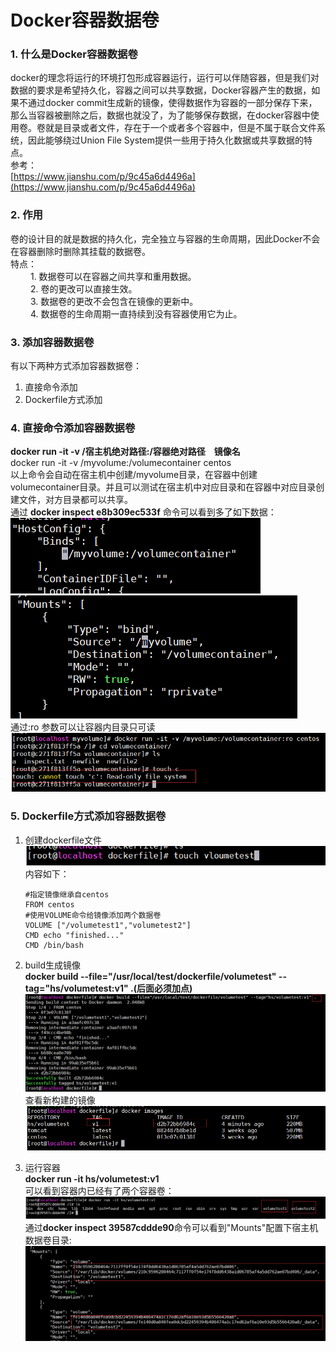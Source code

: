 # Docker容器数据卷

### 1. 什么是Docker容器数据卷
docker的理念将运行的环境打包形成容器运行，运行可以伴随容器，但是我们对数据的要求是希望持久化，容器之间可以共享数据，Docker容器产生的数据，如果不通过docker commit生成新的镜像，使得数据作为容器的一部分保存下来，那么当容器被删除之后，数据也就没了，为了能够保存数据，在docker容器中使用卷。卷就是目录或者文件，存在于一个或者多个容器中，但是不属于联合文件系统，因此能够绕过Union File System提供一些用于持久化数据或共享数据的特点。<br>
参考：<br>
[https://www.jianshu.com/p/9c45a6d4496a](https://www.jianshu.com/p/9c45a6d4496a)

### 2. 作用
卷的设计目的就是数据的持久化，完全独立与容器的生命周期，因此Docker不会在容器删除时删除其挂载的数据卷。<br>
特点：<br>
   1. 数据卷可以在容器之间共享和重用数据。          <br>
   2. 卷的更改可以直接生效。                       <br>
   3. 数据卷的更改不会包含在镜像的更新中。          <br>
   4. 数据卷的生命周期一直持续到没有容器使用它为止。 <br>

### 3. 添加容器数据卷
有以下两种方式添加容器数据卷：<br>
1. 直接命令添加 
2. Dockerfile方式添加

### 4. 直接命令添加容器数据卷
**docker run -it -v /宿主机绝对路径:/容器绝对路径 镜像名** <br>
docker run -it -v /myvolume:/volumecontainer centos <br>
以上命令会自动在宿主机中创建/myvolume目录，在容器中创建volumecontainer目录。并且可以测试在宿主机中对应目录和在容器中对应目录创建文件，对方目录都可以共享。<br>
通过 **docker inspect e8b309ec533f** 命令可以看到多了如下数据：<br>
![](pic2/20191103161658.png) <br>
![](pic2/20191103161749.png) <br>
通过:ro 参数可以让容器内目录只可读<br>
![](pic2/20191103163422.png)

### 5. Dockerfile方式添加容器数据卷
1. 创建dockerfile文件<br>
![](pic2/20191111000949.png) <br>
内容如下：<br>
    ```
    #指定镜像继承自centos
    FROM centos
    #使用VOLUME命令给镜像添加两个数据卷
    VOLUME ["/volumetest1","volumetest2"]
    CMD echo "finished..."
    CMD /bin/bash
    ```
2. build生成镜像<br>
**docker build --file="/usr/local/test/dockerfile/volumetest" --tag="hs/volumetest:v1" .(后面必须加点)**
![](pic2/20191111003408.png) <br>
查看新构建的镜像<br>
![](pic2/20191111003859.png) <br>

3. 运行容器 <br>
**docker run -it hs/volumetest:v1** <br>
可以看到容器内已经有了两个容器卷：<br>
![](pic2/20191111004327.png) <br>
通过**docker inspect 39587cddde90**命令可以看到"Mounts"配置下宿主机数据卷目录:<br>
![](pic2/20191111005224.png)